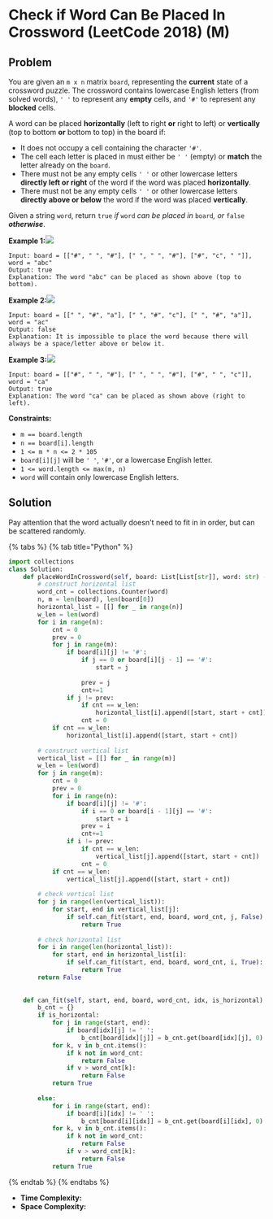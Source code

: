 # Check if Word Can Be Placed In Crossword \(LeetCode 2018\) \(M\)

## Problem



You are given an `m x n` matrix `board`, representing the **current** state of a crossword puzzle. The crossword contains lowercase English letters \(from solved words\), `' '` to represent any **empty** cells, and `'#'` to represent any **blocked** cells.

A word can be placed **horizontally** \(left to right **or** right to left\) or **vertically** \(top to bottom **or** bottom to top\) in the board if:

* It does not occupy a cell containing the character `'#'`.
* The cell each letter is placed in must either be `' '` \(empty\) or **match** the letter already on the `board`.
* There must not be any empty cells `' '` or other lowercase letters **directly left or right** of the word if the word was placed **horizontally**.
* There must not be any empty cells `' '` or other lowercase letters **directly above or below** the word if the word was placed **vertically**.

Given a string `word`, return `true` _if_ `word` _can be placed in_ `board`_, or_ `false` _**otherwise**_.

**Example 1:**![](https://assets.leetcode.com/uploads/2021/09/18/crossword-1.png)

```text
Input: board = [["#", " ", "#"], [" ", " ", "#"], ["#", "c", " "]], word = "abc"
Output: true
Explanation: The word "abc" can be placed as shown above (top to bottom).
```

**Example 2:**![](https://assets.leetcode.com/uploads/2021/09/18/c2.png)

```text
Input: board = [[" ", "#", "a"], [" ", "#", "c"], [" ", "#", "a"]], word = "ac"
Output: false
Explanation: It is impossible to place the word because there will always be a space/letter above or below it.
```

**Example 3:**![](https://assets.leetcode.com/uploads/2021/09/18/crossword-2.png)

```text
Input: board = [["#", " ", "#"], [" ", " ", "#"], ["#", " ", "c"]], word = "ca"
Output: true
Explanation: The word "ca" can be placed as shown above (right to left). 
```

**Constraints:**

* `m == board.length`
* `n == board[i].length`
* `1 <= m * n <= 2 * 105`
* `board[i][j]` will be `' '`, `'#'`, or a lowercase English letter.
* `1 <= word.length <= max(m, n)`
* `word` will contain only lowercase English letters.

## Solution

Pay attention that the word actually doesn't need to fit in in order, but can be scattered randomly.

{% tabs %}
{% tab title="Python" %}
```python
import collections 
class Solution:
    def placeWordInCrossword(self, board: List[List[str]], word: str) -> bool:
        # construct horizontal list
        word_cnt = collections.Counter(word)
        n, m = len(board), len(board[0])
        horizontal_list = [[] for _ in range(n)]
        w_len = len(word)
        for i in range(n):
            cnt = 0
            prev = 0
            for j in range(m):
                if board[i][j] != '#':
                    if j == 0 or board[i][j - 1] == '#':
                        start = j
                        
                    prev = j
                    cnt+=1
                if j != prev:
                    if cnt == w_len:
                        horizontal_list[i].append([start, start + cnt])
                    cnt = 0
            if cnt == w_len:
                horizontal_list[i].append([start, start + cnt])
        
        # construct vertical list
        vertical_list = [[] for _ in range(m)]
        w_len = len(word)
        for j in range(m):
            cnt = 0
            prev = 0
            for i in range(n):
                if board[i][j] != '#':
                    if i == 0 or board[i - 1][j] == '#':
                        start = i
                    prev = i
                    cnt+=1
                if i != prev:
                    if cnt == w_len:
                        vertical_list[j].append([start, start + cnt])
                    cnt = 0
            if cnt == w_len:
                vertical_list[j].append([start, start + cnt])
        
        # check vertical list
        for j in range(len(vertical_list)):
            for start, end in vertical_list[j]:
                if self.can_fit(start, end, board, word_cnt, j, False):
                    return True
        
        # check horizontal list
        for i in range(len(horizontal_list)):
            for start, end in horizontal_list[i]:
                if self.can_fit(start, end, board, word_cnt, i, True):
                    return True
        return False
    
    
    def can_fit(self, start, end, board, word_cnt, idx, is_horizontal):
        b_cnt = {}
        if is_horizontal:
            for j in range(start, end):
                if board[idx][j] != ' ':
                    b_cnt[board[idx][j]] = b_cnt.get(board[idx][j], 0) + 1
            for k, v in b_cnt.items():
                if k not in word_cnt:
                    return False
                if v > word_cnt[k]:
                    return False
            return True
            
        else:
            for i in range(start, end):
                if board[i][idx] != ' ':
                    b_cnt[board[i][idx]] = b_cnt.get(board[i][idx], 0) + 1
            for k, v in b_cnt.items():
                if k not in word_cnt:
                    return False
                if v > word_cnt[k]:
                    return False
            return True
```
{% endtab %}
{% endtabs %}

* **Time Complexity:** 
* **Space Complexity:**

